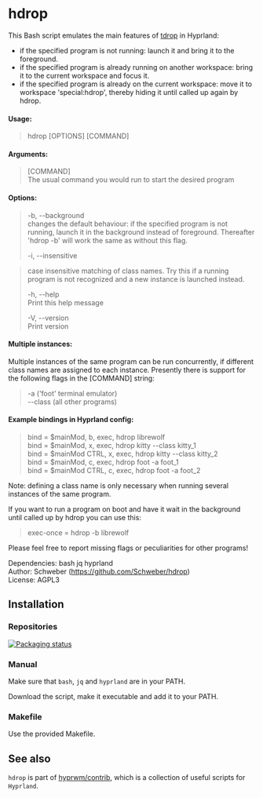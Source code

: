 # hdrop

This Bash script emulates the main features of [tdrop](https://github.com/noctuid/tdrop) in Hyprland:

- if the specified program is not running: launch it and bring it to the foreground.
- if the specified program is already running on another workspace: bring it to the current workspace and focus it.
- if the specified program is already on the current workspace: move it to workspace 'special:hdrop', thereby hiding it until called up again by hdrop.

#### Usage:

> hdrop [OPTIONS] [COMMAND]

#### Arguments:

> [COMMAND]  
> The usual command you would run to start the desired program

#### Options:

> -b, --background  
> changes the default behaviour: if the specified program is not running, launch it in the background instead of foreground. Thereafter 'hdrop -b' will work the same as without this flag.
>
> -i, --insensitive

> case insensitive matching of class names. Try this if a running program is not recognized and a new instance is launched instead.
>
> -h, --help  
> Print this help message
>
> -V, --version  
> Print version

#### Multiple instances:

Multiple instances of the same program can be run concurrently, if different class names are assigned to each instance. Presently there is support for the following flags in the [COMMAND] string:

> -a ('foot' terminal emulator)  
> --class (all other programs)

#### Example bindings in Hyprland config:

> bind = $mainMod, b, exec, hdrop librewolf  
> bind = $mainMod, x, exec, hdrop kitty --class kitty_1  
> bind = $mainMod CTRL, x, exec, hdrop kitty --class kitty_2  
> bind = $mainMod, c, exec, hdrop foot -a foot_1  
> bind = $mainMod CTRL, c, exec, hdrop foot -a foot_2

Note: defining a class name is only necessary when running several instances of the same program.

If you want to run a program on boot and have it wait in the background until called up by hdrop you can use this:

> exec-once = hdrop -b librewolf

Please feel free to report missing flags or peculiarities for other programs!

Dependencies: bash jq hyprland  
Author: Schweber (https://github.com/Schweber/hdrop)  
License: AGPL3

## Installation

### Repositories

[![Packaging status](https://repology.org/badge/vertical-allrepos/hdrop.svg)](https://repology.org/project/hdrop/versions)

### Manual

Make sure that `bash`, `jq` and `hyprland` are in your PATH.

Download the script, make it executable and add it to your PATH.

### Makefile

Use the provided Makefile.

## See also

`hdrop` is part of [hyprwm/contrib](https://github.com/hyprwm/contrib), which is a collection of useful scripts for `Hyprland`.
